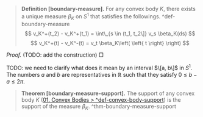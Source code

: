 
 > 
 > **Definition \[boundary-measure\].** For any convex body $K$, there exists a unique measure $\beta_K$ on $S^1$ that satisfies the followings. ^def-boundary-measure
 > $$
 > v_K^+(t_2) - v_K^+(t_1) = \int\_{s \in (t_1, t_2\]} v_s \beta_K(ds)
 > $$
 > $$
 > v_K^+(t) - v_K^-(t) = v_t \beta_K\left( \left{ t \right} \right)
 > $$

*Proof.* (TODO: add the construction) □

TODO: we need to clarify what does it mean by an interval $\[a, b\]$ in $S^1$. The numbers $a$ and $b$ are representatives in $\mathbb{R}$ such that they satisfy $0 \leq b - a \leq 2\pi$.

 > 
 > **Theorem \[boundary-measure-support\].** The support of any convex body $K$ ([01. Convex Bodies > ^def-convex-body-support](01.%20Convex%20Bodies.md#def-convex-body-support)) is the support of the measure $\beta_K$. ^thm-boundary-measure-support
